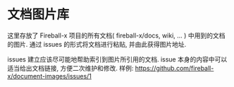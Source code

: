 # 文档图片库

这里存放了 Fireball-x 项目的所有文档( fireball-x/docs, wiki, ... ) 中用到的文档的图片. 
通过 issues 的形式将文档进行粘贴, 并由此获得图片地址.

issues 建立应该尽可能地帮助索引到图片所引用的文档. issue 本身的内容中可以适当给出文档链接, 方便二次维护和修改. 
样例: https://github.com/fireball-x/document-images/issues/1


